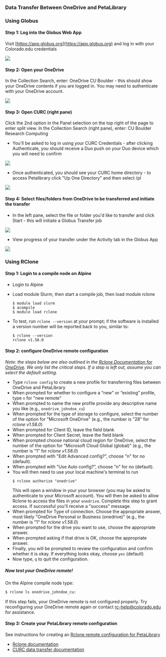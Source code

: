 ### Data Transfer Between OneDrive and PetaLibrary

### Using Globus

#### Step 1: Log into the Globus Web App
Visit [https://app.globus.org](https://app.globus.org) and log in with your Colorado.edu credentials

![](Globus_Login.png)

#### Step 2: Open your OneDrive
In the Collection Search, enter: OneDrive CU Boulder - this should show your OneDrive contents if you are logged in. You may need to authenticate with your OneDrive account.

![](onedrivesearch.png)

#### Step 3: Open CURC (right pane)
Click the 2nd option in the Panel selection on the top right of the page to enter split view. In the Collection Search (right pane), enter: CU Boulder Research Computing

* You'll be asked to log in using your CURC Credentials - after clicking Authenticate, you should receive a Duo push on your Duo device which you will need to confirm

![](splitview.png)

* Once authenticated, you should see your CURC home directory - to access Petalibrary click "Up One Directory" and then select /pl

![](Globus_CURC_Collection.png)

#### Step 4: Select files/folders from OneDrive to be transferred and initiate the transfer
* In the left pane, select the file or folder you'd like to transfer and click Start - this will initiate a Globus Transfer job

![](Globus_Intitiate_Transfer.png)

* View progress of your transfer under the Activity tab in the Globus App

![](Globus_Activity_GDrive.png)

### Using RClone

#### Step 1: Login to a compile node on Alpine

* Login to Alpine
* Load module Slurm, then start a compile job, then load module rclone
	```
	$ module load slurm
	$ acompile
	$ module load rclone
	```
* To test, run `rclone --version` at your prompt; if the software is installed a version number will be reported back to you, similar to:

	```
	$ rclone --version
	rclone v1.58.0
	```

#### Step 2: configure OneDrive remote configuration

_Note: the steps below are also outlined in the [Rclone Documentation for OneDrive](https://rclone.org/onedrive/). We only list the critical steps. If a step is left out, assume you can select the default setting._

* Type `rclone config` to create a new profile for transferring files between OneDrive and PetaLibrary
* When prompted for whether to configure a “new” or “existing” profile, type `n` for "new remote"
* When prompted to name the new profile provide any descriptive name you like (e.g., `onedrive_johndoe_cu`)
* When prompted for the type of storage to configure, select the number of the option for "Microsoft OneDrive" (e.g., the number is "28" for _rclone v1.58.0_)
* When prompted for Client ID, leave the field blank
* When prompted for Client Secret, leave the field blank
* When prompted choose national cloud region for OneDrive, select the number of the option for "Microsoft Cloud Global (global)" (e.g., the number is "1" for _rclone v1.58.0_)
* When prompted with "Edit Advanced config?”, choose "n" for no (default). 
* When prompted with "Use Auto config?”, choose "n" for no (default). 
* You will then need to use your local machine's terminal to run 
	```
	$ rclone authorize "onedrive"
	```
	This will open a window in your your browser (you may be asked to authenticate to your Microsoft account). You will then be asked to allow Rclone to access the files in your `onedrive`. Complete this step to grant access.  If successful you'll receive a "success" message. 
* When prompted for Type of connection. Choose the appropriate answer, most likely "OneDrive Personal or Business (onedrive)" (e.g., the number is "1" for _rclone v1.58.0_)
* When prompted for the drive you want to use, choose the appropriate answer.
* When prompted asking if that drive is OK, choose the appropriate answer.
* Finally, you will be prompted to review the configuration and confirm whether it is okay. If everything looks okay, choose `yes` (default)
* Now type, `q` to quit the configuration. 

##### Now test your OneDrive remote!

On the Alpine compile node type:
```bash
$ rclone ls onedrive_johndoe_cu:
```
If this step fails, your OneDrive remote is not configured properly. Try reconfiguring your OneDrive remote again or contact [rc-help@colorado.edu](mailto:rc-help@colorado.edu) for assistance.

#### Step 3: Create your PetaLibrary remote configuration

See instructions for creating an [Rclone remote configuration for PetaLibrary](./rclone.html#configure-rclone)


* [Rclone documentation](https://rclone.org/)
* [CURC data transfer documentation](../../compute/data-transfer.html)

